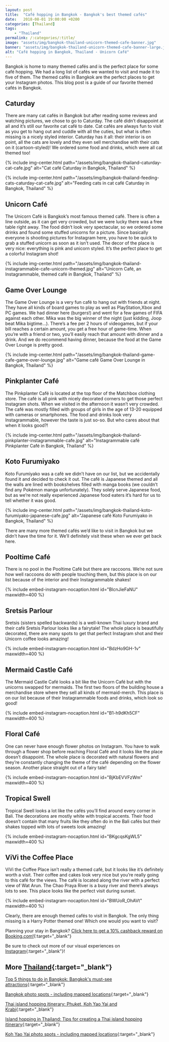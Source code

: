 ```yaml
---
layout: post
title:  "Café hopping in Bangkok - Bangkok's best themed cafés"
date:   2018-08-01 19:00:00 +0200
categories: [Thailand]
tags:
    - "Thailand"
permalink: /:categories/:title/
image: "assets/img/bangkok-thailand-unicorn-themed-cafe-banner.jpg"
banner: "assets/img/bangkok-thailand-unicorn-themed-cafe-banner-large.jpg"
alt: "Café hopping in Bangkok, Thailand - Unicorn Café"
---
```


Bangkok is home to many themed cafés and is the perfect place for some café hopping. We had a long list of cafés we wanted to visit and made it to five of them. The themed cafés in Bangkok are the perfect places to get your Instagram photos. This blog post is a guide of our favorite themed cafés in Bangkok.

## Caturday

There are many cat cafés in Bangkok but after reading some reviews and watching pictures, we chose to go to Caturday. The café didn’t disappoint at all and it’s still our favorite cat café to date. Cat cafés are always fun to visit as you get to hang out and cuddle with all the cuties, but what is often missing is a nicely styled interior. Caturday has it all: their interior is on point, all the cats are lovely and they even sell merchandise with their cats on it (cartoon-styled)! We ordered some food and drinks, which were all cat themed too!

{% include img-center.html path="/assets/img/bangkok-thailand-caturday-cat-cafe.jpg" alt="Cat café Caturday in Bangkok, Thailand" %}

{% include img-center.html path="/assets/img/bangkok-thailand-feeding-cats-caturday-cat-cafe.jpg" alt="Feeding cats in cat café Caturday in Bangkok, Thailand" %}

## Unicorn Café

The Unicorn Café is Bangkok’s most famous themed café. There is often a line outside, as it can get very crowded, but we were lucky there was a free table right away. The food didn’t look very spectacular, so we ordered some drinks and found some stuffed unicorns for a picture. Since basically everyone is shooting pictures for Instagram here, you have to be quick to grab a stuffed unicorn as soon as it isn’t used. The decor of the place is very nice: everything is pink and unicorn styled. It’s the perfect place to get a colorful Instagram shot! 

{% include img-center.html path="/assets/img/bangkok-thailand-instagrammable-cafe-unicorn-themed.jpg" alt="Unicorn Café, an Instagrammable, themed café in Bangkok, Thailand" %}

## Game Over Lounge

The Game Over Lounge is a very fun café to hang out with friends at night. They have all kinds of board games to play as well as PlayStation,Xbox and PC games. We had dinner here (burgers!) and went for a few games of FIFA against each other. Mika was the big winner of the night (just kidding, Joop beat Mika bigtime…). There’s a fee per 2 hours of videogames, but if your bill reaches a certain amount, you get a free hour of game-time. When you’re with a friend or two, you’ll easily reach that amount with dinner and a drink. And we do recommend having dinner, because the food at the Game Over Lounge is pretty good. 

{% include img-center.html path="/assets/img/bangkok-thailand-game-cafe-game-over-lounge.jpg" alt="Game café Game Over Lounge in Bangkok, Thailand" %}

## Pinkplanter Café

The Pinkplanter Café is located at the top floor of the Matchbox clothing store. The café is all pink with nicely decorated corners to get those perfect Instagram shots. When we visited in the afternoon it wasn’t very crowded. The café was mostly filled with groups of girls in the age of 13-20 equipped with cameras or smartphones. The food and drinks look very Instagrammable, however the taste is just so-so. But who cares about that when it looks good?! 

{% include img-center.html path="/assets/img/bangkok-thailand-pinkplanter-instagrammable-cafe.jpg" alt="Instagrammable café Pinkplanter Café in Bangkok, Thailand" %}

## Koto Furumiyako

Koto Furumiyako was a café we didn’t have on our list, but we accidentally found it and decided to check it out. The café is Japanese themed and all the walls are lined with bookshelves filled with manga books (we couldn’t find any Pokémon manga unfortunately). They solely serve Japanese food, but as we’re not really experienced Japanese food eaters it’s hard for us to tell whether it was good. 

{% include img-center.html path="/assets/img/bangkok-thailand-koto-furumiyako-japanese-cafe.jpg" alt="Japanese café Koto Furumiyako in Bangkok, Thailand" %}

There are many more themed cafés we’d like to visit in Bangkok but we didn’t have the time for it. We’ll definitely visit these when we ever get back here. 

## Pooltime Café

There is no pool in the Pooltime Café but there are raccoons. We’re not sure how well raccoons do with people touching them, but this place is on our list because of the interior and their Instagrammable shakes!

{% include embed-instagram-nocaption.html id="BlcnJieFaNU" maxwidth=400 %}

## Sretsis Parlour

Sretsis (sisters spelled backwards) is a well-known Thai luxury brand and their café Sretsis Parlour looks like a fairytale! The whole place is beautifully decorated, there are many spots to get that perfect Instagram shot and their Unicorn coffee looks amazing!

{% include embed-instagram-nocaption.html id="BdzHo9GH-1v" maxwidth=400 %}

## Mermaid Castle Café

The Mermaid Castle Café looks a bit like the Unicorn Café but with the unicorns swapped for mermaids. The first two floors of the building house a merchandise store where they sell all kinds of mermaid-merch. This place is on our list because of their Instagrammable foods and drinks, which look so good!

{% include embed-instagram-nocaption.html id="B1-h9dKh5CF" maxwidth=400 %}

## Floral Café

One can never have enough flower photos on Instagram. You have to walk through a flower shop before reaching Floral Café and it looks like the place doesn’t disappoint. The whole place is decorated with natural flowers and they’re constantly changing the theme of the café depending on the flower season. Another place straight out of a fairy tale!

{% include embed-instagram-nocaption.html id="BjKbEVVFzWm" maxwidth=400 %}

## Tropical Swell

Tropical Swell looks a lot like the cafés you’ll find around every corner in Bali. The decorations are mostly white with tropical accents. Their food doesn’t contain that many fruits like they often do in the Bali cafés but their shakes topped with lots of sweets look amazing!

{% include embed-instagram-nocaption.html id="BKgcqsKgWL5" maxwidth=400 %}

## ViVi the Coffee Place

ViVi the Coffee Place isn’t really a themed café, but it looks like it’s definitely worth a visit. Their coffee and cakes look very nice but you’re really going to this café for the views. The café is located along the river with a perfect view of Wat Arun. The Chao Praya River is a busy river and there’s always lots to see. This place looks like the perfect visit during sunset. 

{% include embed-instagram-nocaption.html id="BWUoR_OhAVt" maxwidth=400 %}

Clearly, there are enough themed cafés to visit in Bangkok. The only thing missing is a Harry Potter themed one! Which one would you want to visit?

Planning your stay in Bangkok? [Click here to get a 10% cashback reward on Booking.com!][booking.com]{:target="_blank"}

Be sure to check out more of our visual experiences on [Instagram][instagram]{:target="_blank"}!

## More [Thailand][thailand]{:target="_blank"}

[Top 5 things to do in Bangkok: Bangkok's must-see attractions][top 5 bangkok]{:target="_blank"}

[Bangkok photo spots - including mapped locations][photo spots bangkok]{:target="_blank"}

[Thai island hopping itinerary: Phuket, Koh Yao Yai and Krabi][thai islands itinerary]{:target="_blank"}

[Island hopping in Thailand: Tips for creating a Thai island hopping itinerary][island hopping tips]{:target="_blank"}

[Koh Yao Yai photo spots - including mapped locations][koh yao yai photo spots]{:target="_blank"}

[thai islands itinerary]: https://kipamojo.world/thailand/Thai-island-hopping-itinerary-Phuket-Koh-Yao-Yai-and-Krabi/
[island hopping tips]: https://kipamojo.world/thailand/Island-hopping-in-Thailand-Tips-for-creating-a-Thai-island-hopping-itinerary/
[koh yao yai photo spots]: https://kipamojo.world/thailand/Koh-Yoa-Yai-photo-spots/

[top 5 bangkok]: https://kipamojo.world/thailand/Top-5-things-to-do-in-Bangkok-Bangkoks-must-see-attractions/
[photo spots bangkok]: https://kipamojo.world/thailand/Bangkok-photo-spots/

[thailand]: https://kipamojo.world/tags.html#thailand
[instagram]: https://instagram.com/kipamojo
[booking.com]: https://www.booking.com/s/11_6/joop9916
